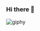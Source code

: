 <!--
**strong-minsu/strong-minsu** is a ✨ _special_ ✨ repository because its `README.md` (this file) appears on your GitHub profile.

Here are some ideas to get you started:

- 🔭 I’m currently working on ...
- 🌱 I’m currently learning ...
- 👯 I’m looking to collaborate on ...
- 🤔 I’m looking for help with ...
- 💬 Ask me about ...
- 📫 How to reach me: ...
- 😄 Pronouns: ...
- ⚡ Fun fact: ...
-->
### Hi there 👋
![giphy](https://user-images.githubusercontent.com/95047661/227539537-cf9c5f2d-90c9-4b1e-92ff-d91af9df7d69.gif)
